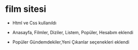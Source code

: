 ﻿# film sitesi

- Html ve Css kullanıldı

- Anasayfa, Filmler, Diziler, Listem, Popüler, Hesabım eklendi

- Popüler Gündemdekiler,Yeni Çıkanlar seçenekleri eklendi
